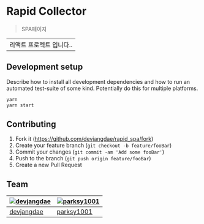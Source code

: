 # Rapid Collector
> SPA페이지


<table>
    <tr>
        <td>
            리액트 프로젝트 입니다..
        </td>
    </tr>
</table>

## Development setup

Describe how to install all development dependencies and how to run an automated test-suite of some kind. Potentially do this for multiple platforms.

```javascript
yarn
yarn start
```


## Contributing

1. Fork it (<https://github.com/devjangdae/rapid_spa/fork>)
2. Create your feature branch (`git checkout -b feature/fooBar`)
3. Commit your changes (`git commit -am 'Add some fooBar'`)
4. Push to the branch (`git push origin feature/fooBar`)
5. Create a new Pull Request


## Team

[![devjangdae]()](https://github.com/devjangdae)  | [![parksy1001]()](https://github.com/parksy1001)
---|---
[devjangdae](https://github.com/devjangdae) |[parksy1001](https://github.com/parksy1001)


